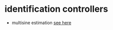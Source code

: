 # identification controllers

- multisine estimation [see here](multisine_estimation_controllers/readme.md)
